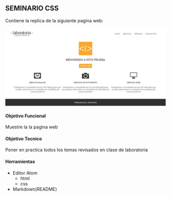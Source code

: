 ## SEMINARIO CSS
Contiene la replica de la siguiente pagina web:

!["pagina web"](assets/img/captura.png)

#### Objetivo Funcional
Muestre la la pagina web

#### Objetivo Tecnico
Poner en practica todos los temas revisados en clase de laboratoria

#### Herramientas

+ Editor Atom
    + html
    + css
+ Markdown(README)
